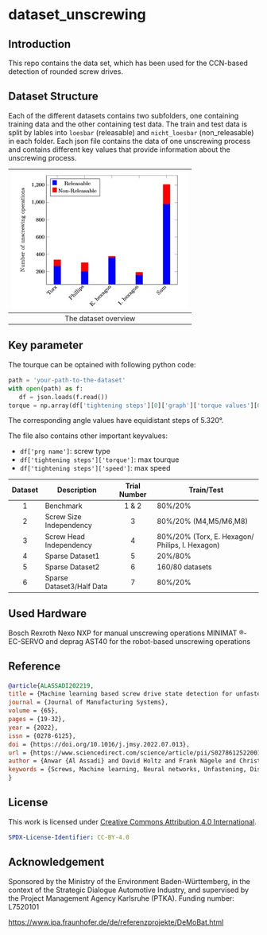 # dataset_unscrewing

## Introduction

This repo contains the data set, which has been used for the CCN-based detection of rounded screw drives.

## Dataset Structure

Each of the different datasets contains two subfolders, one containing training data and the other containing test data.
The train and test data is split by lables into `loesbar` (releasable) and `nicht_loesbar` (non_releasable) in each folder.
Each json file contains the data of one unscrewing process and contains different key values that provide information about the unscrewing process.

| ![dataset overview](canvas.jpg "The dataset overview") |
| :----------------------------------------------------: |
|                  The dataset overview                  |

## Key parameter

The tourque can be optained with following python code:

```python
path = 'your-path-to-the-dataset'
with open(path) as f:
   df = json.loads(f.read())
torque = np.array(df['tightening steps'][0]['graph']['torque values'][0:self.sequence_length])
```

The corresponding angle values have equidistant steps of 5.320°.

The file also contains other important keyvalues:

- `df['prg name']`: screw type
- `df['tightening steps']['torque']`: max tourque
- `df['tightening steps']['speed']`: max speed

| Dataset | Description               | Trial Number | Train/Test                                      |
| :-----: | ------------------------- | :----------: | ----------------------------------------------- |
|    1    | Benchmark                 |    1 & 2     | 80%/20%                                         |
|    2    | Screw Size Independency   |      3       | 80%/20% (M4,M5/M6,M8)                           |
|    3    | Screw Head Independency   |      4       | 80%/20% (Torx, E. Hexagon/ Philips, I. Hexagon) |
|    4    | Sparse Dataset1           |      5       | 20%/80%                                         |
|    5    | Sparse Dataset2           |      6       | 160/80 datasets                                 |
|    6    | Sparse Dataset3/Half Data |      7       | 80%/20%                                         |

## Used Hardware

Bosch Rexroth Nexo NXP for manual unscrewing operations
MINIMAT ®-EC-SERVO and deprag AST40 for the robot-based unscrewing operations

## Reference

```bibtex
@article{ALASSADI202219,
title = {Machine learning based screw drive state detection for unfastening screw connections},
journal = {Journal of Manufacturing Systems},
volume = {65},
pages = {19-32},
year = {2022},
issn = {0278-6125},
doi = {https://doi.org/10.1016/j.jmsy.2022.07.013},
url = {https://www.sciencedirect.com/science/article/pii/S0278612522001248},
author = {Anwar {Al Assadi} and David Holtz and Frank Nägele and Christof Nitsche and Werner Kraus and Marco F. Huber},
keywords = {Screws, Machine learning, Neural networks, Unfastening, Disassembly, Battery systems}
}
```

## License

This work is licensed under [Creative Commons Attribution 4.0 International](https://creativecommons.org/licenses/by/4.0/).

```yaml
SPDX-License-Identifier: CC-BY-4.0
```

## Acknowledgement

Sponsored by the Ministry of the Environment Baden-Württemberg, in the context of the Strategic Dialogue Automotive Industry, and supervised by the Project Management Agency Karlsruhe (PTKA). Funding number: L7520101

https://www.ipa.fraunhofer.de/de/referenzprojekte/DeMoBat.html
